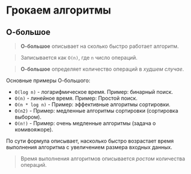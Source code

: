 # **Грокаем алгоритмы**

## **О-большое**

> **О-большое** описывает на сколько быстро работает алгоритм.

> Записывается как `O(n)`, где `n` число операций.

> **О-большое** определяет количество операций в *худшем случае*.

Основные примеры О-большого:

+ `O(log n)` - логарифмическое время. Пример: бинарный поиск.
+ `O(n)` - линейное время. Пример: Простой поиск.
+ `O(n * log n)` - Пример: эффективные алгоритмы сортировки.
+ `O(n2)` - Пример: медленные алгоритмы сортировки (сортировка выбором).
+ `O(n!)` - Пример: очень медленные алгоритмы (задача о комивояжоре).

По сути формула описывает, насколько быстро возрастает время выполнения алгоритма с увеличением размера входных данных.

> Время выполнения алгоритмов описывается *ростом* количества операций.

